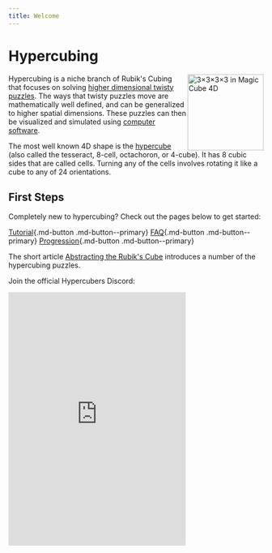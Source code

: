 ```yaml
---
title: Welcome
---
```


<meta property="og:type" content="website">
<meta property="og:title" content="Hypercubing Wiki" />
<meta property="og:description" content="Learn everything about higher dimensional twisty puzzle solving, including history, records, puzzles, tutorials, resources, and more." />
<meta property="og:url" content="https://hypercubing.xyz/" />
<meta property="og:image" content="https://cloud.hypercubing.xyz/assets/img/virt/mc4d_3x3x3x3.png" />

# Hypercubing

<a href="/puzzles/3x3x3x3"><img src="https://cloud.hypercubing.xyz/assets/img/virt/mc4d_3x3x3x3.png" alt="3&times;3&times;3&times;3 in Magic Cube 4D" width="150" align="right"></a>

Hypercubing is a niche branch of Rubik's Cubing that focuses on solving [higher dimensional twisty puzzles](https://en.wikipedia.org/wiki/N-dimensional_sequential_move_puzzle). The ways that twisty puzzles move are mathematically well defined, and can be generalized to higher spatial dimensions. These puzzles can then be visualized and simulated using [computer software](/software/index.md).

The most well known 4D shape is the [hypercube](https://en.wikipedia.org/wiki/Tesseract) (also called the tesseract, 8-cell, octachoron, or 4-cube). It has 8 cubic sides that are called cells. Turning any of the cells involves rotating it like a cube to any of 24 orientations.

## First Steps

Completely new to hypercubing? Check out the pages below to get started:

[Tutorial](/tutorial.md){.md-button .md-button--primary} [FAQ](/faq.md){.md-button .md-button--primary} [Progression](/progression.md){.md-button .md-button--primary}

The short article [Abstracting the Rubik's Cube](https://www.maa.org/sites/default/files/pdf/Mathhorizons/pdfs/AbstractingRubiks_MH_25.4.18.pdf) introduces a number of the hypercubing puzzles.

Join the official Hypercubers Discord:
<iframe src="https://discord.com/widget?id=852389089268858922&theme=dark" width="350" height="500" allowtransparency="true" frameborder="0" sandbox="allow-popups allow-popups-to-escape-sandbox allow-same-origin allow-scripts" align="left"></iframe>
